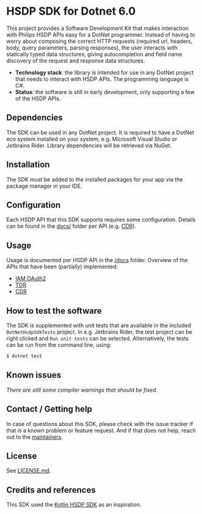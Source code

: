 # HSDP SDK for Dotnet 6.0

This project provides a Software Development Kit that makes interaction with Philips HSDP APIs easy for a DotNet programmer.
Instead of having to worry about composing the correct HTTP requests (required url, headers, body, query parameters, parsing 
responses), the user interacts with statically typed data structures, giving autocompletion and field name discovery of the 
request and response data structures.

- **Technology stack**: the library is intended for use in any DotNet project that needs to interact with HSDP APIs. 
  The programming language is C#.
- **Status**: the software is still in early development, only supporting a few of the HSDP APIs.

## Dependencies

The SDK can be used in any DotNet project. It is required to have a DotNet eco system installed on your system, e.g. Microsoft 
Visual Studio or Jetbrains Rider. Library dependencies will be retrieved via NuGet. 

## Installation

The SDK must be added to the installed packages for your app via the package manager in your IDE.

## Configuration

Each HSDP API that this SDK supports requires some configuration. Details can be found in the [docs/](/docs) folder per API 
(e.g. [CDR](/docs/CDR.md#configuration)).

## Usage

Usage is documented per HSDP API in the [/docs](/docs) folder. Overview of the APIs that have been (partially) implemented:
- [IAM OAuth2](docs/IAM-OAuth2.md)
- [TDR](docs/TDR.md)
- [CDR](docs/CDR.md)

## How to test the software

The SDK is supplemented with unit tests that are available in the included `DotNetHsdpSdkTests` project.
In e.g. Jetbrains Rider, the test project can be right clicked and `Run unit tests` can be selected.
Alternatively, the tests can be run from the command line, using:

```sh
$ dotnet test
```

## Known issues

*There are still some compiler warnings that should be fixed.*

## Contact / Getting help

In case of questions about this SDK, please check with the issue tracker if that is a known problem or feature request.
And if that does not help, reach out to the [maintainers](MAINTAINERS.md).

## License

See [LICENSE.md](LICENSE.md).

## Credits and references

This SDK used the [Kotlin HSDP SDK](https://github.com/philips-software/kotlin-hsdp-sdk) as an inspiration.
